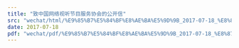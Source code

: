 ```yaml
---
title: "致中国网络视听节目服务协会的公开信"
src: "wechat/html/%E9%85%B7%E5%84%BF%E8%AE%BA%E5%9D%9B_2017-07-18_%E8%87%B4%E4%B8%AD%E5%9B%BD%E7%BD%91%E7%BB%9C%E8%A7%86%E5%90%AC%E8%8A%82%E7%9B%AE%E6%9C%8D%E5%8A%A1%E5%8D%8F%E4%BC%9A%E7%9A%84%E5%85%AC%E5%BC%80%E4%BF%A1.html"
date: 2017-07-18
pdf: "wechat/pdf/%E9%85%B7%E5%84%BF%E8%AE%BA%E5%9D%9B_2017-07-18_%E8%87%B4%E4%B8%AD%E5%9B%BD%E7%BD%91%E7%BB%9C%E8%A7%86%E5%90%AC%E8%8A%82%E7%9B%AE%E6%9C%8D%E5%8A%A1%E5%8D%8F%E4%BC%9A%E7%9A%84%E5%85%AC%E5%BC%80%E4%BF%A1.pdf"
---
```

